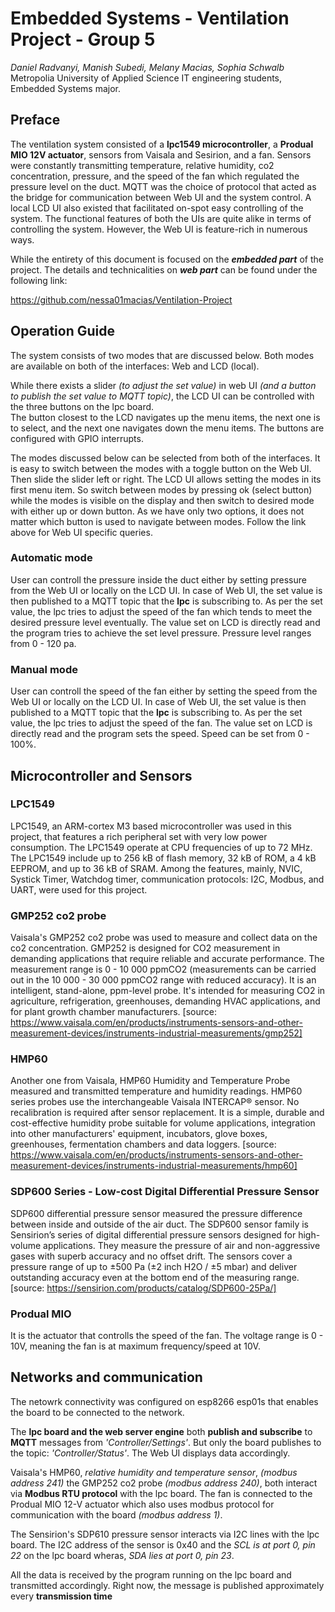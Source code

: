 # Embedded Systems - Ventilation Project - Group 5


_Daniel Radvanyi, Manish Subedi, Melany Macias, Sophia Schwalb_<br>
Metropolia University of Applied Science IT engineering students, Embedded Systems major. 


## Preface

The ventilation system consisted of a **lpc1549 microcontroller**, a **Produal MIO 12V actuator**, sensors from 
Vaisala and Sesirion, and a fan. 
Sensors were constantly transmitting temperature, relative humidity, co2 concentration, pressure, and
the speed of the fan which regulated the pressure level on the duct. MQTT was the choice of protocol that 
acted as the bridge for communication between Web UI and the system control. A local LCD UI also existed that 
facilitated on-spot easy controlling of the system. The functional features of both the UIs are quite alike in terms
of controlling the system. However, the Web UI is feature-rich in numerous ways.

While the entirety of this document is focused on the ***embedded part*** of the project. The details and technicalities
on ***web part***
can be found under the following link:

https://github.com/nessa01macias/Ventilation-Project


## Operation Guide

The system consists of two modes that are discussed below. 
Both modes are available on both of the interfaces: Web and LCD (local). 

While there exists a slider _(to adjust the set value)_ in web UI _(and a button to publish the set value to MQTT topic)_, the LCD UI can be controlled with the three buttons on the lpc board.  
The button closest to the LCD navigates up the menu items, the next one is to select,
and the next one navigates down the menu items. The buttons are configured with GPIO interrupts. 

The modes discussed below can be selected from both of the interfaces. It is easy to switch between the modes with a toggle button on the Web UI. Then slide the slider left or right. 
The LCD UI allows setting the modes in its first menu item. So switch between modes by pressing ok (select button) while the modes is visible on the display and then switch to desired mode with either up or down button. As we have only two options, it does not matter which button is used to navigate between modes. 
Follow the link above for Web UI specific queries. 

### Automatic mode

User can controll the pressure inside the duct either by setting pressure from the Web UI or locally on the LCD UI.
In case of Web UI, the set value is then published to a MQTT topic that the **lpc** is subscribing to. As per the set value,
the lpc tries to adjust the speed of the fan which tends to meet the desired pressure level eventually. The value set on LCD
is directly read and the program tries to achieve the set level pressure. Pressure level ranges from 0 - 120 pa. 

### Manual mode

User can controll the speed of the fan either by setting the speed from the Web UI or locally on the LCD UI.
In case of Web UI, the set value is then published to a MQTT topic that the **lpc** is subscribing to. As per the set value,
the lpc tries to adjust the speed of the fan. The value set on LCD is directly read and the program sets the speed. 
Speed can be set from 0 - 100%. 

## Microcontroller and Sensors 

### LPC1549 

LPC1549, an ARM-cortex M3 based microcontroller was used in this project, that features a rich peripheral set with very low power consumption.
The LPC1549 operate at CPU frequencies of up to 72 MHz. The LPC1549 include up to 256 kB of flash memory, 32 kB of ROM, a 4 kB EEPROM, and 
up to 36 kB of SRAM. 
Among the features, mainly, NVIC, Systick Timer, Watchdog timer, communication protocols: I2C, Modbus, and UART, were used for this project. 

### GMP252 co2 probe

Vaisala's GMP252 co2 probe was used to measure and collect data on the co2 concentration. GMP252 is designed for CO2 measurement in demanding applications that require reliable and accurate performance. The measurement range is 0 - 10 000 ppmCO2 (measurements can be carried out in the 
10 000 - 30 000 ppmCO2 range with reduced accuracy). It is an intelligent, stand-alone, ppm-level probe. It's intended for measuring CO2 in agriculture, refrigeration, greenhouses, demanding HVAC applications, and for plant growth chamber manufacturers.
[source: https://www.vaisala.com/en/products/instruments-sensors-and-other-measurement-devices/instruments-industrial-measurements/gmp252]

### HMP60

Another one from Vaisala, HMP60 Humidity and Temperature Probe measured and transmitted temperature and humidity readings. HMP60 series probes use the interchangeable Vaisala INTERCAP® sensor. No recalibration is required after sensor replacement. It is a simple, durable and cost-effective humidity probe suitable for volume applications, integration into other manufacturers' equipment, incubators, glove boxes, greenhouses, fermentation chambers and data loggers.
[source: https://www.vaisala.com/en/products/instruments-sensors-and-other-measurement-devices/instruments-industrial-measurements/hmp60]

### SDP600 Series - Low-cost Digital Differential Pressure Sensor
SDP600 differential pressure sensor measured the pressure difference between inside and outside of the air duct. The SDP600 sensor family is Sensirion’s series of digital  differential pressure sensors designed for high-volume 
applications. They measure the pressure of air and non-aggressive gases with superb accuracy and no offset drift. 
The sensors cover a pressure range of up to ±500 Pa
(±2 inch H2O / ±5 mbar) and deliver outstanding accuracy 
even at the bottom end of the measuring range.
[source: https://sensirion.com/products/catalog/SDP600-25Pa/]

### Produal MIO 

It is the actuator that controlls the speed of the fan. The voltage range is 0 - 10V, meaning the fan is at maximum frequency/speed at 10V. 

## Networks and communication

The netowrk connectivity was configured on esp8266 esp01s that enables the board to be connected to the network. 

The **lpc board and the web server engine** both **publish and subscribe** to **MQTT** messages from _'Controller/Settings'_. 
But only the board publishes to the topic: _'Controller/Status'_. The Web UI displays data accordingly.

Vaisala's HMP60, _relative humidity and temperature sensor_, _(modbus address 241)_ the GMP252 co2 probe _(modbus address 240)_, both interact via **Modbus RTU protocol** with the lpc board. The fan is connected to the Produal MIO 12-V actuator which also uses modbus protocol for communication with the board _(modbus address 1)_.

The Sensirion's SDP610 pressure sensor interacts via I2C lines with the lpc board. The I2C address of the sensor is 0x40 and the _SCL is at port 0, pin 22_ on the lpc board wheras, _SDA lies at port 0, pin 23_. 

All the data is received by the program running on the lpc board and transmitted accordingly. Right now, the message is published approximately every **transmission time** 



